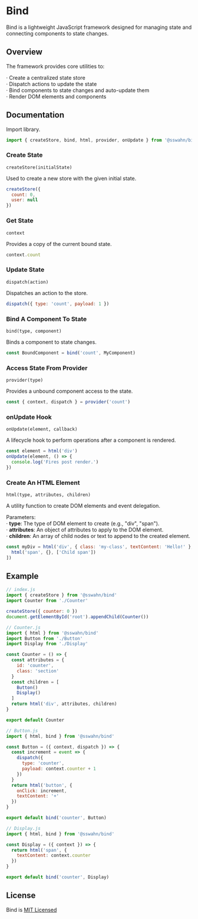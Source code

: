 # Bind
Bind is a lightweight JavaScript framework designed for managing state and connecting components to state changes.

## Overview
The framework provides core utilities to:

  · Create a centralized state store  
  · Dispatch actions to update the state  
  · Bind components to state changes and auto-update them  
  · Render DOM elements and components  

## Documentation  
Import library.
```javascript
import { createStore, bind, html, provider, onUpdate } from '@sswahn/bind'
```  

### Create State
`createStore(initialState)`  

Used to create a new store with the given initial state.  
```javascript
createStore({
  count: 0,
  user: null
})
```  

### Get State
`context`  

Provides a copy of the current bound state.  
```javascript
context.count
```  

### Update State
`dispatch(action)`  

Dispatches an action to the store.  
```javascript
dispatch({ type: 'count', payload: 1 })
```  

### Bind A Component To State
`bind(type, component)`  

Binds a component to state changes.  
```javascript
const BoundComponent = bind('count', MyComponent)
```

### Access State From Provider
`provider(type)`  

Provides a unbound component access to the state.  
```javascript
const { context, dispatch } = provider('count')
```  

### onUpdate Hook
`onUpdate(element, callback)`

A lifecycle hook to perform operations after a component is rendered.  
```javascript
const element = html('div')
onUpdate(element, () => {
  console.log('Fires post render.')
})
```  

 ### Create An HTML Element
`html(type, attributes, children)`  

A utility function to create DOM elements and event delegation.

Parameters:  
  · **type**: The type of DOM element to create (e.g., "div", "span").  
  · **attributes**: An object of attributes to apply to the DOM element.  
  · **children**: An array of child nodes or text to append to the created element.  
```javascript
const myDiv = html('div', { class: 'my-class', textContent: 'Hello!' }, [
  html('span', {}, ['Child span'])
])
```  

## Example
```javascript
// index.js
import { createStore } from '@sswahn/bind'
import Counter from './Counter'

createStore({ counter: 0 })
document.getElementById('root').appendChild(Counter())
```
```javascript
// Counter.js
import { html } from '@sswahn/bind'
import Button from './Button'
import Display from './Display'

const Counter = () => {
  const attributes = {
    id: 'counter',
    class: 'section'
  }
  const children = [
    Button()
    Display()
  ]
  return html('div', attributes, children)
}

export default Counter
```
```javascript
// Button.js
import { html, bind } from '@sswahn/bind'

const Button = ({ context, dispatch }) => {
  const increment = event => {
    dispatch({
      type: 'counter',
      payload: context.counter + 1
    })
  }
  return html('button', {
    onClick: increment,
    textContent: '+'
  })
}

export default bind('counter', Button)
```
```javascript
// Display.js
import { html, bind } from '@sswahn/bind'

const Display = ({ context }) => {
  return html('span', {
    textContent: context.counter
  })
}

export default bind('counter', Display)
```

## License
Bind is [MIT Licensed](https://github.com/sswahn/bind/blob/main/LICENSE)
